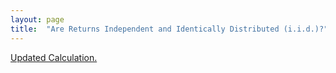 ```yaml
---
layout: page
title:  "Are Returns Independent and Identically Distributed (i.i.d.)?"
---
```

<a href="http://marcosammon.com/spy-options/"> Updated Calculation. </a>
